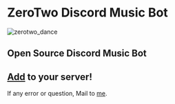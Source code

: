 # ZeroTwo Discord Music Bot

![zerotwo_dance](https://tenor.com/9YMQ.gif)

## Open Source Discord Music Bot

## [Add]() to your server!

If any error or question, Mail to [me](mailto:aksidion@kreimben.com).

